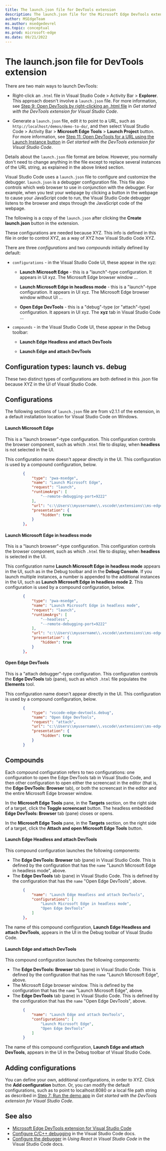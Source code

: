 ```yaml
---
title: The launch.json file for DevTools extension
description: The launch.json file for the Microsoft Edge DevTools extension for Visual Studio Code.
author: MSEdgeTeam
ms.author: msedgedevrel
ms.topic: conceptual
ms.prod: microsoft-edge
ms.date: 09/21/2022
---
```

# The launch.json file for DevTools extension

There are two main ways to launch DevTools:

*  Right-click an `.html` file in Visual Studio Code > Activity Bar > **Explorer**.  This approach doesn't involve a `launch.json` file.  For more information, see [Step 9: Open DevTools by right-clicking an .html file](./get-started.md#step-9-open-devtools-by-right-clicking-an-html-file) in _Get started with the DevTools extension for Visual Studio Code_.

*  Generate a `launch.json` file, edit it to point to a URL, such as `http://localhost/demos/demo-to-do/`, and then select Visual Studio Code > Activity Bar > **Microsoft Edge Tools** > **Launch Project** button.  For more information, see [Step 11: Open DevTools for a URL using the Launch Instance button](./get-started.md#step-11-open-devtools-for-a-url-using-the-launch-instance-button) in _Get started with the DevTools extension for Visual Studio Code_.

Details about the `launch.json` file format are below.  However, you normally don't need to change anything in the file except to replace several instances of the URL string, as explained in the above linked section.


Visual Studio Code uses a `launch.json` file to configure and customize the debugger.  `launch.json` is a debugger configuration file.  This file also controls which web browser to use in conjunction with the debugger.  For example, when you test your webpage by clicking a button in the webpage to cause your JavaScript code to run, the Visual Studio Code debugger listens to the browser and steps through the JavaScript code of the webpage.

The following is a copy of the `launch.json` after clicking the **Create launch.json** button in the extension.

<!-- todo: which "xyz" points to clarify in this article? -->

These configurations are needed because XYZ.  This info is defined in this file in order to control XYZ, as a way of XYZ how Visual Studio Code XYZ.

There are three _configurations_ and two _compounds_ initially defined by default:

*  `configurations` - in the Visual Studio Code UI, these appear in the xyz:

   * **Launch Microsoft Edge** - this is a "launch"-type configuration.  It appears in UI xyz.  The Microsoft Edge browser window ...

   * **Launch Microsoft Edge in headless mode** - this is a "launch"-type configuration.  It appears in UI xyz.  The Microsoft Edge browser window without UI ...

   * **Open Edge DevTools** - this is a "debug"-type (or "attach"-type) configuration.  It appears in UI xyz.  The **xyz** tab in Visual Studio Code ...

*  `compounds` - in the Visual Studio Code UI, these appear in the Debug toolbar:

   * **Launch Edge Headless and attach DevTools**

   * **Launch Edge and attach DevTools**

<!-- ![Compounds displayed in the Debug toolbar]() -->


<!-- ====================================================================== -->
## Configuration types: launch vs. debug

These two distinct types of configurations are both defined in this .json file because XYZ in the UI of Visual Studio Code.


<!-- ====================================================================== -->
## Configurations

The following sections of `launch.json` file are from v2.1.1 of the extension, in a default installation location for Visual Studio Code on Windows.


#### Launch Microsoft Edge

This is a "launch browser"-type configuration.  This configuration controls the browser component, such as which `.html` file to display, when **headless** is not selected in the UI.

This configuration name doesn't appear directly in the UI.  This configuration is used by a compound configuration, below.

```json
        {
            "type": "pwa-msedge",
            "name": "Launch Microsoft Edge",
            "request": "launch",
            "runtimeArgs": [
                "--remote-debugging-port=9222"
            ],
            "url": "c:\\Users\\myusername\\.vscode\\extensions\\ms-edgedevtools.vscode-edge-devtools-2.1.1\\out\\startpage\\index.html", // Provide your project's url to finish configuring
            "presentation": {
                "hidden": true
            }
        },
```


#### Launch Microsoft Edge in headless mode

This is a "launch browser"-type configuration.  This configuration controls the browser component, such as which `.html` file to display, when **headless** is selected in the UI.

This configuration name **Launch Microsoft Edge in headless mode** appears in the UI, such as in the Debug toolbar and in the **Debug Console**.  If you launch multiple instances, a number is appended to the additional instances in the UI, such as **Launch Microsoft Edge in headless mode 2**.  This configuration is used by a compound configuration, below.
<!-- todo: is it a bug, that the Launch button is available sometimes when already launched? -->

```json
        {
            "type": "pwa-msedge",
            "name": "Launch Microsoft Edge in headless mode",
            "request": "launch",
            "runtimeArgs": [
                "--headless",
                "--remote-debugging-port=9222"
            ],
            "url": "c:\\Users\\myusername\\.vscode\\extensions\\ms-edgedevtools.vscode-edge-devtools-2.1.1\\out\\startpage\\index.html", // Provide your project's url to finish configuring
            "presentation": {
                "hidden": true
            }
        },
```


#### Open Edge DevTools

This is a "attach debugger"-type configuration.  This configuration controls the **Edge DevTools** tab (pane), such as which `.html` file populates the **Elements** tool.

This configuration name doesn't appear directly in the UI.  This configuration is used by a compound configuration, below.

```json
        {
            "type": "vscode-edge-devtools.debug",
            "name": "Open Edge DevTools",
            "request": "attach",
            "url": "c:\\Users\\myusername\\.vscode\\extensions\\ms-edgedevtools.vscode-edge-devtools-2.1.1\\out\\startpage\\index.html", // Provide your project's url to finish configuring
            "presentation": {
                "hidden": true
            }
        }
```


<!-- ====================================================================== -->
## Compounds

Each compound configuration refers to two configurations: one configuration to open the Edge DevTools tab in Visual Studio Code, and then other configuration to open either the screencast in the editor (that is, the **Edge DevTools: Browser** tab), or both the screencast in the editor and the entire Microsoft Edge browser window.

In the **Microsoft Edge Tools** pane, in the **Targets** section, on the right side of a target, click the **Toggle screencast** button.  The headless embedded **Edge DevTools: Browser** tab (pane) closes or opens.

In the **Microsoft Edge Tools** pane, in the **Targets** section, on the right side of a target, click the **Attach and open Microsoft Edge Tools** button.




#### Launch Edge Headless and attach DevTools

This compound configuration launches the following components:
*  The **Edge DevTools: Browser** tab (pane) in Visual Studio Code.  This is defined by the configuration that has the `name` "Launch Microsoft Edge in headless mode", above.
*  The **Edge DevTools** tab (pane) in Visual Studio Code.  This is defined by the configuration that has the `name` "Open Edge DevTools", above.


```json
        {
            "name": "Launch Edge Headless and attach DevTools",
            "configurations": [
                "Launch Microsoft Edge in headless mode",
                "Open Edge DevTools"
            ]
        },
```

The name of this compound configuration, **Launch Edge Headless and attach DevTools**, appears in the UI in the Debug toolbar of Visual Studio Code.


#### Launch Edge and attach DevTools

This compound configuration launches the following components:
*  The **Edge DevTools: Browser** tab (pane) in Visual Studio Code.  This is defined by the configuration that has the `name` "Launch Microsoft Edge", above.
*  The Microsoft Edge browser window.  This is defined by the configuration that has the `name` "Launch Microsoft Edge", above.
*  The **Edge DevTools** tab (pane) in Visual Studio Code.  This is defined by the configuration that has the `name` "Open Edge DevTools", above.

```json
        {
            "name": "Launch Edge and attach DevTools",
            "configurations": [
                "Launch Microsoft Edge",
                "Open Edge DevTools"
            ]
        }
```

The name of this compound configuration, **Launch Edge and attach DevTools**, appears in the UI in the Debug toolbar of Visual Studio Code.


<!-- ====================================================================== -->
## Adding configurations

You can define your own, additional configurations, in order to XYZ.  Click the **Add configuration** button.  Or, you can modify the default configurations, such as to point to localhost:8080 or a local file path string as described in [Step 7: Run the demo app](./get-started.md#step-7-run-the-demo-app) in _Get started with the DevTools extension for Visual Studio Code_.


<!-- ====================================================================== -->
## See also

* [Microsoft Edge DevTools extension for Visual Studio Code](../microsoft-edge-devtools-extension.md)
* [Configure C/C++ debugging](https://code.visualstudio.com/docs/cpp/launch-json-reference) in the Visual Studio Code docs.
* [Configure the debugger](https://code.visualstudio.com/docs/nodejs/reactjs-tutorial#_configure-the-debugger) in _Using React in Visual Studio Code_ in the Visual Studio Code docs.
